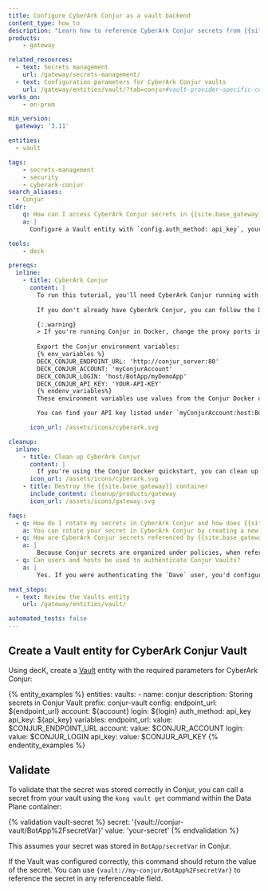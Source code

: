 ```yaml
---
title: Configure CyberArk Conjur as a vault backend
content_type: how_to
description: "Learn how to reference CyberArk Conjur secrets from {{site.base_gateway}}."
products:
    - gateway

related_resources:
  - text: Secrets management
    url: /gateway/secrets-management/
  - text: Configuration parameters for CyberArk Conjur vaults
    url: /gateway/entities/vault/?tab=conjur#vault-provider-specific-configuration-parameters
works_on:
    - on-prem

min_version:
  gateway: '3.11'

entities: 
  - vault

tags:
    - secrets-management
    - security
    - cyberark-conjur
search_aliases:
  - Conjur
tldr:
    q: How can I access CyberArk Conjur secrets in {{site.base_gateway}}? 
    a: |
      Configure a Vault entity with `config.auth_method: api_key`, your Conjur endpoint URL (`config.endpoint_url`), account name (`config.account`), login (`config.login`), and API key (`config.api_key`). Reference the secret like `{vault://conjur-vault/BotApp%2FsecretVar}`, assuming your Vault prefix is `conjur-vault` and your secret was stored as `BotApp/secretVar`.

tools:
    - deck

prereqs:
  inline: 
    - title: CyberArk Conjur
      content: |
        To run this tutorial, you'll need CyberArk Conjur running with a secret stored.  
        
        If you don't already have CyberArk Conjur, you can follow the Docker quickstart guide to [setup an OSS environment](https://www.conjur.org/get-started/quick-start/oss-environment/), [define a policy](https://www.conjur.org/get-started/quick-start/define-policy/), and [store a secret](https://www.conjur.org/get-started/quick-start/store-secret/). 

        {:.warning}
        > If you're running Conjur in Docker, change the proxy ports in `docker-compose.yml` to `"9443:443"`. Make sure the {{site.base_gateway}} and Conjur containers are using the same Docker network. If they aren't, you can run `docker network connect kong-quickstart-net conjur_server` to connect the Conjur compose stack to the {{site.base_gateway}} quickstart network.
        
        Export the Conjur environment variables:
        {% env_variables %}
        DECK_CONJUR_ENDPOINT_URL: 'http://conjur_server:80'
        DECK_CONJUR_ACCOUNT: 'myConjurAccount'
        DECK_CONJUR_LOGIN: 'host/BotApp/myDemoApp'
        DECK_CONJUR_API_KEY: 'YOUR-API-KEY'
        {% endenv_variables%}
        These environment variables use values from the Conjur Docker quickstart. If you are running Conjur in a different environment, modify them as needed.

        You can find your API key listed under `myConjurAccount:host:BotApp/myDemoApp` in the `my_app_data` file.

      icon_url: /assets/icons/cyberark.svg

cleanup:
  inline:
    - title: Clean up CyberArk Conjur
      content: |
        If you're using the Conjur Docker quickstart, you can clean up Conjur by deleting the `conjur-quickstart` Docker compose stack.
      icon_url: /assets/icons/cyberark.svg
    - title: Destroy the {{site.base_gateway}} container
      include_content: cleanup/products/gateway
      icon_url: /assets/icons/gateway.svg

faqs:
  - q: How do I rotate my secrets in CyberArk Conjur and how does {{site.base_gateway}} pick up the new secret values?
    a: You can rotate your secret in CyberArk Conjur by creating a new secret version with the updated value. You'll also want to configure the `ttl` settings in your {{site.base_gateway}} Vault entity so that {{site.base_gateway}} pulls the rotated secret periodically.
  - q: How are CyberArk Conjur secrets referenced by {{site.base_gateway}}?
    a: |
        Because Conjur secrets are organized under policies, when referencing secrets defined in a non-root policy, you must encode the `/` in the secret reference. For example: `{vault://conjur-vault/BotApp%2FsecretVar}` is correct, `{vault://conjur-vault/BotApp/secretVar}` is incorrect.
  - q: Can users and hosts be used to authenticate Conjur Vaults?
    a: |
        Yes. If you were authenticating the `Dave` user, you'd configure `"login": "Dave@BotApp"` along with the API key for `Dave`. If you were authenticating the host, you'd use `"login": "host/BotApp/myDemoApp"` along with the `host` API key.

next_steps:
  - text: Review the Vaults entity
    url: /gateway/entities/vault/

automated_tests: false
---
```


## Create a Vault entity for CyberArk Conjur Vault 

Using decK, create a [Vault](/gateway/entities/vault/) entity with the required parameters for CyberArk Conjur:

<!--vale off-->
{% entity_examples %}
entities:
  vaults:
    - name: conjur
      description: Storing secrets in Conjur Vault
      prefix: conjur-vault
      config:
        endpoint_url: ${endpoint_url}
        account: ${account}
        login: ${login}
        auth_method: api_key
        api_key: ${api_key}
variables:
  endpoint_url:
    value: $CONJUR_ENDPOINT_URL
  account:
    value: $CONJUR_ACCOUNT
  login:
    value: $CONJUR_LOGIN
  api_key:
    value: $CONJUR_API_KEY
{% endentity_examples %}
<!--vale on-->

## Validate

To validate that the secret was stored correctly in Conjur, you can call a secret from your vault using the `kong vault get` command within the Data Plane container: 

{% validation vault-secret %}
secret: '{vault://conjur-vault/BotApp%2FsecretVar}'
value: 'your-secret'
{% endvalidation %}

This assumes your secret was stored in `BotApp/secretVar` in Conjur.

If the Vault was configured correctly, this command should return the value of the secret. You can use `{vault://my-conjur/BotApp%2FsecretVar}` to reference the secret in any referenceable field.